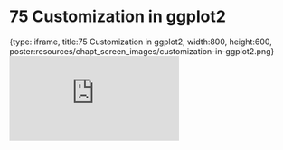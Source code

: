 # 75 Customization in ggplot2
 
{type: iframe, title:75 Customization in ggplot2, width:800, height:600, poster:resources/chapt_screen_images/customization-in-ggplot2.png}
![](https://datatrail-jhu.github.io/DataTrail_ReOrg/no_toc/customization-in-ggplot2.html)
 

 
